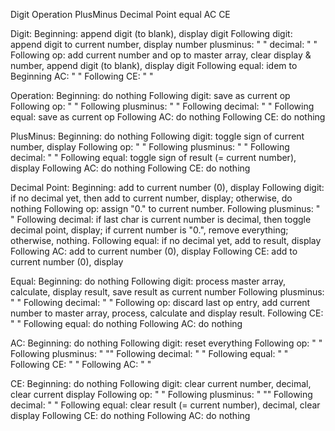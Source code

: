 Digit
Operation
PlusMinus
Decimal Point
equal
AC
CE


Digit:
  Beginning: append digit (to blank), display digit
  Following digit: append digit to current number, display number
          plusminus:  " "
          decimal:  " "
  Following op:  add current number and op to master array, clear display & number, append digit (to blank), display digit
  Following equal: idem to Beginning
            AC: " "
  Following CE: " "


Operation:
  Beginning: do nothing
  Following digit: save as current op
  Following op:  " "
  Following plusminus: " "
  Following decimal: " "
  Following equal: save as current op
  Following AC: do nothing
  Following CE: do nothing

PlusMinus:
  Beginning: do nothing
  Following digit: toggle sign of current number, display
  Following op:  " "
  Following plusminus: " "
  Following decimal: " "
  Following equal: toggle sign of result (= current number), display
  Following AC: do nothing
  Following CE: do nothing

Decimal Point:
  Beginning: add to current number (0), display
  Following digit: if no decimal yet, then add to current number, display; otherwise, do nothing
  Following op: assign "0." to current number.
  Following plusminus: " "
  Following decimal: if last char is current number is decimal, then toggle decimal point, display; 
                      if current number is "0.", remove everything;
                      otherwise, nothing.
  Following equal: if no decimal yet, add to result, display
  Following AC: add to current number (0), display
  Following CE: add to current number (0), display

Equal:
  Beginning: do nothing
  Following digit: process master array, calculate, display result, save result as current number
  Following plusminus: " "
  Following decimal: " " 
  Following op: discard last op entry, add current number to master array, process, calculate and display result.
  Following CE: " "
  Following equal: do nothing
  Following AC: do nothing

AC:
  Beginning: do nothing
  Following digit: reset everything
  Following op: " "
  Following plusminus: " ""
  Following decimal: " " 
  Following equal: " "
  Following CE: " "
  Following AC: " "

CE:
  Beginning: do nothing
  Following digit: clear current number, decimal, clear current display
  Following op: " "
  Following plusminus: " ""
  Following decimal: " " 
  Following equal: clear result (= current number), decimal, clear display
  Following CE: do nothing
  Following AC: do nothing
